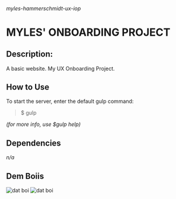 ###### myles-hammerschmidt-ux-iop

# MYLES' ONBOARDING PROJECT

## Description:

A basic website. My UX Onboarding Project.


## How to Use
 To start the server, enter the default gulp command:
 >$ gulp

*(for more info, use $gulp help)*

## Dependencies

*n/a*

## Dem Boiis
![dat boi](http://i.imgur.com/0X2Qfk9.gif "Dat Boi")
![dat boi](http://i.imgur.com/0X2Qfk9.gif "Dat Boi")
